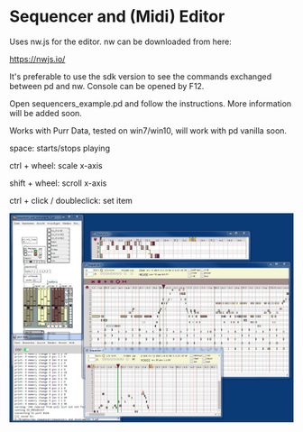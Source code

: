 # Sequencer and (Midi) Editor

Uses nw.js for the editor. nw can be downloaded from here:

https://nwjs.io/

It's preferable to use the sdk version to see the commands exchanged between pd and nw.
Console can be opened by F12.

Open sequencers_example.pd and follow the instructions. More information will be added soon.

Works with Purr Data, tested on win7/win10, will work with pd vanilla soon.



space: starts/stops playing

ctrl + wheel: scale x-axis

shift + wheel: scroll x-axis
 
ctrl + click / doubleclick: set item

![alt tag](gui/sequencer.png)




